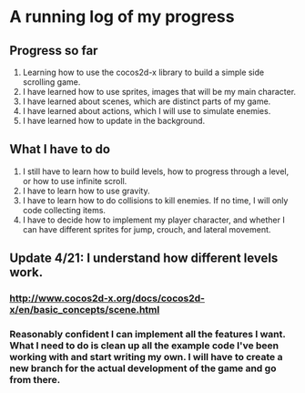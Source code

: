 #  A running log of my progress 

## Progress so far 

1. Learning how to use the cocos2d-x library to build a simple side scrolling game. 
2. I have learned how to use sprites, images that will be my main character. 
3. I have learned about scenes, which are distinct parts of my game. 
4. I have learned about actions, which I will use to simulate enemies. 
5. I have learned how to update in the background. 

## What I have to do

1. I still have to learn how to build levels, how to progress through a level, or how to use infinite scroll. 
2. I have to learn how to use gravity.
3. I have to learn how to do collisions to kill enemies. If no time, I will only code collecting items.
4. I have to decide how to implement my player character, and whether I can have different sprites for jump, crouch, and lateral movement. 


## Update 4/21: I understand how different levels work. 

### http://www.cocos2d-x.org/docs/cocos2d-x/en/basic_concepts/scene.html

### Reasonably confident I can implement all the features I want.  What I need to do is clean up all the example code I've been working with and start writing my own. I will have to create a new branch for the actual development of the game and go from there. 


